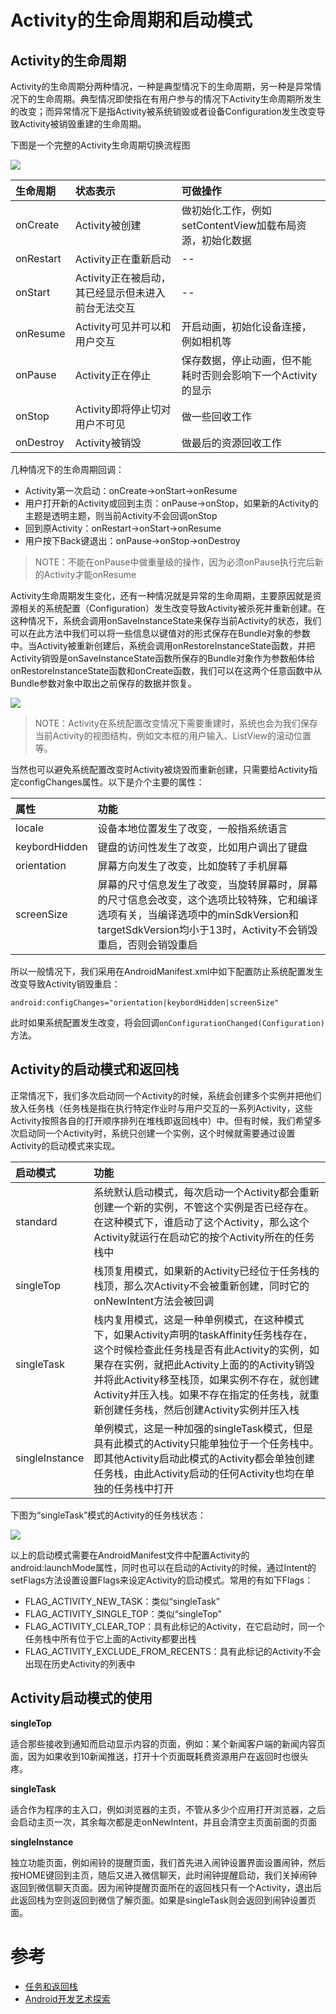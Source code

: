 # Activity的生命周期和启动模式

## Activity的生命周期

Activity的生命周期分两种情况，一种是典型情况下的生命周期，另一种是异常情况下的生命周期。典型情况即使指在有用户参与的情况下Activity生命周期所发生的改变；而异常情况下是指Activity被系统销毁或者设备Configuration发生改变导致Activity被销毁重建的生命周期。

下图是一个完整的Activity生命周期切换流程图

![](../Image/activity_lifecycle.png)

|生命周期|状态表示|可做操作|
|:-----|:-------|:----------|
|onCreate|Activity被创建|做初始化工作，例如setContentView加载布局资源，初始化数据|
|onRestart|Activity正在重新启动|--|
|onStart|Activity正在被启动，其已经显示但未进入前台无法交互|--|
|onResume|Activity可见并可以和用户交互|开启动画，初始化设备连接，例如相机等|
|onPause|Activity正在停止|保存数据，停止动画，但不能耗时否则会影响下一个Activity的显示|
|onStop|Activity即将停止切对用户不可见|做一些回收工作|
|onDestroy|Activity被销毁|做最后的资源回收工作|

几种情况下的生命周期回调：

* Activity第一次启动：onCreate->onStart->onResume
* 用户打开新的Activity或回到主页：onPause->onStop，如果新的Activity的主题是透明主题，则当前Activity不会回调onStop
* 回到原Activity：onRestart->onStart->onResume
* 用户按下Back键退出：onPause->onStop->onDestroy

> NOTE：不能在onPause中做重量级的操作，因为必须onPause执行完后新的Activity才能onResume

Activity生命周期发生变化，还有一种情况就是异常的生命周期，主要原因就是资源相关的系统配置（Configuration）发生改变导致Activity被杀死并重新创建。在这种情况下，系统会调用onSaveInstanceState来保存当前Activity的状态，我们可以在此方法中我们可以将一些信息以键值对的形式保存在Bundle对象的参数中。当Activity被重新创建后，系统会调用onRestoreInstanceState函数，并把Activity销毁是onSaveInstanceState函数所保存的Bundle对象作为参数船体给onRestoreInstanceState函数和onCreate函数，我们可以在这两个任意函数中从Bundle参数对象中取出之前保存的数据并恢复。

![](../Image/image3-sml.png)

> NOTE：Activity在系统配置改变情况下需要重建时，系统也会为我们保存当前Activity的视图结构，例如文本框的用户输入、ListView的滚动位置等。

当然也可以避免系统配置改变时Activity被烧毁而重新创建，只需要给Activity指定configChanges属性。以下是介个主要的属性：

|属性|功能|
|:-----|:------------|
|locale|设备本地位置发生了改变，一般指系统语言|
|keybordHidden|键盘的访问性发生了改变，比如用户调出了键盘|
|orientation|屏幕方向发生了改变，比如旋转了手机屏幕|
|screenSize|屏幕的尺寸信息发生了改变，当旋转屏幕时，屏幕的尺寸信息会改变，这个选项比较特殊，它和编译选项有关，当编译选项中的minSdkVersion和targetSdkVersion均小于13时，Activity不会销毁重启，否则会销毁重启|

所以一般情况下，我们采用在AndroidManifest.xml中如下配置防止系统配置发生改变导致Activity销毁重启：
```
android:configChanges="orientation|keybordHidden|screenSize"
```

此时如果系统配置发生改变，将会回调`onConfigurationChanged(Configuration)`方法。

## Activity的启动模式和返回栈

正常情况下，我们多次启动同一个Activity的时候，系统会创建多个实例并把他们放入任务栈（任务栈是指在执行特定作业时与用户交互的一系列Activity，这些Activity按照各自的打开顺序排列在堆栈即返回栈中）中。但有时候，我们希望多次启动同一个Activity时，系统只创建一个实例，这个时候就需要通过设置Activity的启动模式来实现。

|启动模式|功能|
|:-----|:------------|
|standard|系统默认启动模式，每次启动一个Activity都会重新创建一个新的实例，不管这个实例是否已经存在。在这种模式下，谁启动了这个Activity，那么这个Activity就运行在启动它的按个Activity所在的任务栈中|
|singleTop|栈顶复用模式，如果新的Activity已经位于任务栈的栈顶，那么次Activity不会被重新创建，同时它的onNewIntent方法会被回调|
|singleTask|栈内复用模式，这是一种单例模式，在这种模式下，如果Activity声明的taskAffinity任务栈存在，这个时候检查此任务栈是否有此Activity的实例，如果存在实例，就把此Activity上面的的Activity销毁并将此Activity移至栈顶，如果实例不存在，就创建Activity并压入栈。如果不存在指定的任务栈，就重新创建任务栈，然后创建Activity实例并压入栈|
|singleInstance|单例模式，这是一种加强的singleTask模式，但是具有此模式的Activity只能单独位于一个任务栈中。即其他Activity启动此模式的Activity都会单独创建任务栈，由此Activity启动的任何Activity也均在单独的任务栈中打开|

下图为“singleTask”模式的Activity的任务栈状态：

![](../Image/diagram_backstack_singletask_multiactivity.png)

以上的启动模式需要在AndroidManifest文件中配置Activity的android:launchMode属性，同时也可以在启动的Activity的时候，通过Intent的setFlags方法设置设置Flags来设定Activity的启动模式。常用的有如下Flags：

* FLAG_ACTIVITY_NEW_TASK：类似“singleTask”
* FLAG_ACTIVITY_SINGLE_TOP：类似“singleTop”
* FLAG_ACTIVITY_CLEAR_TOP：具有此标记的Activity，在它启动时，同一个任务栈中所有位于它上面的Activity都要出栈
* FLAG_ACTIVITY_EXCLUDE_FROM_RECENTS：具有此标记的Activity不会出现在历史Activity的列表中

## Activity启动模式的使用

**singleTop**

适合那些接收到通知而启动显示内容的页面，例如：某个新闻客户端的新闻内容页面，因为如果收到10新闻推送，打开十个页面既耗费资源用户在返回时也很头疼。

**singleTask**

适合作为程序的主入口，例如浏览器的主页，不管从多少个应用打开浏览器，之后会启动主页一次，其余每次都是走onNewIntent，并且会清空主页面前面的页面

**singleInstance**

独立功能页面，例如闹铃的提醒页面，我们首先进入闹钟设置界面设置闹钟，然后按HOME键回到主页，随后又进入微信聊天，此时闹钟提醒启动，我们关掉闹钟返回到微信聊天页面。因为闹钟提醒页面所在的返回栈只有一个Activity，退出后此返回栈为空则返回到微信了解页面。如果是singleTask则会返回到闹钟设置页面。

# 参考

* [任务和返回栈](https://developer.android.com/guide/components/tasks-and-back-stack.html)
* [Android开发艺术探索]()
